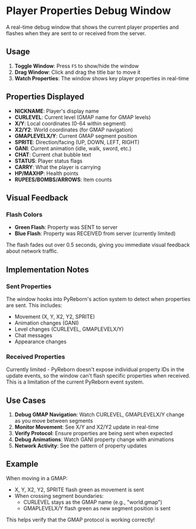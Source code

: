 # Player Properties Debug Window

A real-time debug window that shows the current player properties and flashes when they are sent to or received from the server.

## Usage

1. **Toggle Window**: Press `F5` to show/hide the window
2. **Drag Window**: Click and drag the title bar to move it
3. **Watch Properties**: The window shows key player properties in real-time

## Properties Displayed

- **NICKNAME**: Player's display name
- **CURLEVEL**: Current level (GMAP name for GMAP levels)
- **X/Y**: Local coordinates (0-64 within segment)
- **X2/Y2**: World coordinates (for GMAP navigation)
- **GMAPLEVELX/Y**: Current GMAP segment position
- **SPRITE**: Direction/facing (UP, DOWN, LEFT, RIGHT)
- **GANI**: Current animation (idle, walk, sword, etc.)
- **CHAT**: Current chat bubble text
- **STATUS**: Player status flags
- **CARRY**: What the player is carrying
- **HP/MAXHP**: Health points
- **RUPEES/BOMBS/ARROWS**: Item counts

## Visual Feedback

### Flash Colors
- **Green Flash**: Property was SENT to server
- **Blue Flash**: Property was RECEIVED from server (currently limited)

The flash fades out over 0.5 seconds, giving you immediate visual feedback about network traffic.

## Implementation Notes

### Sent Properties
The window hooks into PyReborn's action system to detect when properties are sent. This includes:
- Movement (X, Y, X2, Y2, SPRITE)
- Animation changes (GANI)
- Level changes (CURLEVEL, GMAPLEVELX/Y)
- Chat messages
- Appearance changes

### Received Properties
Currently limited - PyReborn doesn't expose individual property IDs in the update events, so the window can't flash specific properties when received. This is a limitation of the current PyReborn event system.

## Use Cases

1. **Debug GMAP Navigation**: Watch CURLEVEL, GMAPLEVELX/Y change as you move between segments
2. **Monitor Movement**: See X/Y and X2/Y2 update in real-time
3. **Verify Protocol**: Ensure properties are being sent when expected
4. **Debug Animations**: Watch GANI property change with animations
5. **Network Activity**: See the pattern of property updates

## Example

When moving in a GMAP:
- X, Y, X2, Y2, SPRITE flash green as movement is sent
- When crossing segment boundaries:
  - CURLEVEL stays as the GMAP name (e.g., "world.gmap")
  - GMAPLEVELX/Y flash green as new segment position is sent

This helps verify that the GMAP protocol is working correctly!
